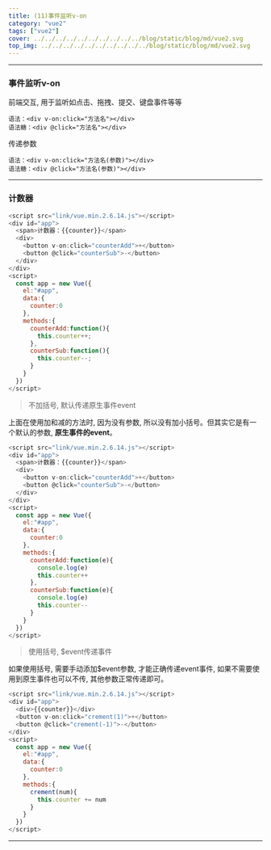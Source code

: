 ```yaml
---
title: (11)事件监听v-on
category: "vue2"
tags: ["vue2"]
cover: ../../../../../../../../../../blog/static/blog/md/vue2.svg
top_img: ../../../../../../../../../../blog/static/blog/md/vue2.svg
---
```


***

### 事件监听v-on

前端交互, 用于监听如点击、拖拽、提交、键盘事件等等

    语法：<div v-on:click="方法名"></div>
    语法糖：<div @click="方法名"></div>

传递参数

    语法：<div v-on:click="方法名(参数)"></div>
    语法糖：<div @click="方法名(参数)"></div>


***

### 计数器


```js vue2
<script src="link/vue.min.2.6.14.js"></script>
<div id="app">
  <span>计数器：{{counter}}</span>
  <div>
    <button v-on:click="counterAdd">+</button>
    <button @click="counterSub">-</button>
  </div>
</div>
<script>
  const app = new Vue({
    el:"#app",
    data:{
      counter:0
    },
    methods:{
      counterAdd:function(){
        this.counter++;     
      },                    
      counterSub:function(){
        this.counter--;     
      }
    }
  })
</script>
```


> 不加括号, 默认传递原生事件event

上面在使用加和减的方法时, 因为没有参数, 所以没有加小括号。但其实它是有一个默认的参数, **原生事件的event**。


```js vue2
<script src="link/vue.min.2.6.14.js"></script>
<div id="app">
  <span>计数器：{{counter}}</span>
  <div>
    <button v-on:click="counterAdd">+</button>
    <button @click="counterSub">-</button>
  </div>
</div>
<script>
  const app = new Vue({
    el:"#app",
    data:{
      counter:0
    },
    methods:{
      counterAdd:function(e){
        console.log(e)
        this.counter++   
      },                    
      counterSub:function(e){
        console.log(e)
        this.counter--
      }
    }
  })
</script>
```


> 使用括号, $event传递事件

如果使用括号, 需要手动添加$event参数, 才能正确传递event事件, 如果不需要使用到原生事件也可以不传, 其他参数正常传递即可。


```js vue2
<script src="link/vue.min.2.6.14.js"></script>
<div id="app">
  <div>{{counter}}</div>
  <button v-on:click="crement(1)">+</button>
  <button @click="crement(-1)">-</button>
</div>
<script>
  const app = new Vue({
    el:"#app",
    data:{
      counter:0
    },
    methods:{
      crement(num){
        this.counter += num
      }
    }
  })
</script>
```



***